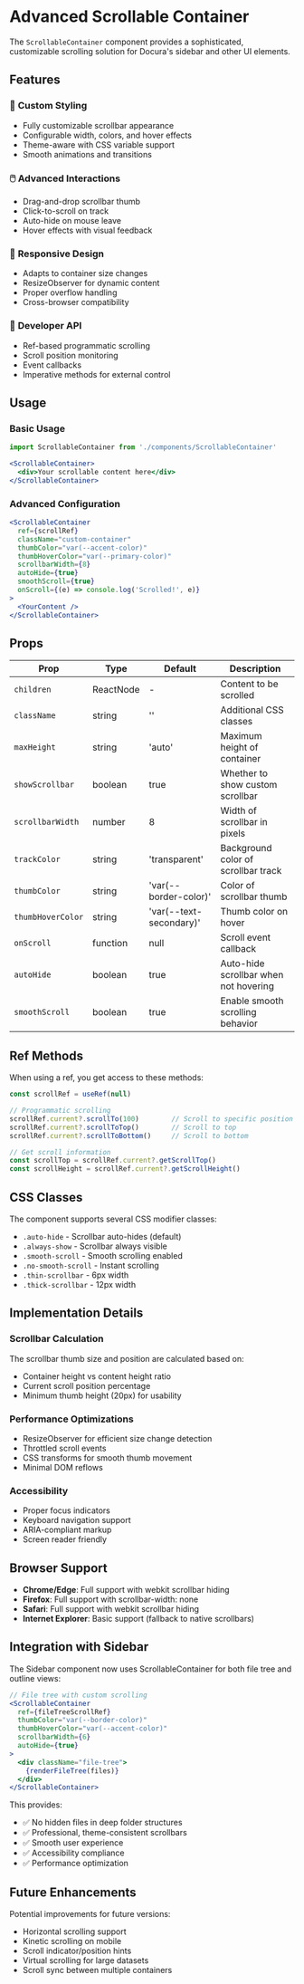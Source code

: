 # Advanced Scrollable Container

The `ScrollableContainer` component provides a sophisticated, customizable scrolling solution for Docura's sidebar and other UI elements.

## Features

### 🎨 **Custom Styling**
- Fully customizable scrollbar appearance
- Configurable width, colors, and hover effects
- Theme-aware with CSS variable support
- Smooth animations and transitions

### 🖱️ **Advanced Interactions**
- Drag-and-drop scrollbar thumb
- Click-to-scroll on track
- Auto-hide on mouse leave
- Hover effects with visual feedback

### 📱 **Responsive Design**
- Adapts to container size changes
- ResizeObserver for dynamic content
- Proper overflow handling
- Cross-browser compatibility

### 🔧 **Developer API**
- Ref-based programmatic scrolling
- Scroll position monitoring
- Event callbacks
- Imperative methods for external control

## Usage

### Basic Usage
```jsx
import ScrollableContainer from './components/ScrollableContainer'

<ScrollableContainer>
  <div>Your scrollable content here</div>
</ScrollableContainer>
```

### Advanced Configuration
```jsx
<ScrollableContainer 
  ref={scrollRef}
  className="custom-container"
  thumbColor="var(--accent-color)"
  thumbHoverColor="var(--primary-color)"
  scrollbarWidth={8}
  autoHide={true}
  smoothScroll={true}
  onScroll={(e) => console.log('Scrolled!', e)}
>
  <YourContent />
</ScrollableContainer>
```

## Props

| Prop | Type | Default | Description |
|------|------|---------|-------------|
| `children` | ReactNode | - | Content to be scrolled |
| `className` | string | '' | Additional CSS classes |
| `maxHeight` | string | 'auto' | Maximum height of container |
| `showScrollbar` | boolean | true | Whether to show custom scrollbar |
| `scrollbarWidth` | number | 8 | Width of scrollbar in pixels |
| `trackColor` | string | 'transparent' | Background color of scrollbar track |
| `thumbColor` | string | 'var(--border-color)' | Color of scrollbar thumb |
| `thumbHoverColor` | string | 'var(--text-secondary)' | Thumb color on hover |
| `onScroll` | function | null | Scroll event callback |
| `autoHide` | boolean | true | Auto-hide scrollbar when not hovering |
| `smoothScroll` | boolean | true | Enable smooth scrolling behavior |

## Ref Methods

When using a ref, you get access to these methods:

```jsx
const scrollRef = useRef(null)

// Programmatic scrolling
scrollRef.current?.scrollTo(100)        // Scroll to specific position
scrollRef.current?.scrollToTop()        // Scroll to top
scrollRef.current?.scrollToBottom()     // Scroll to bottom

// Get scroll information
const scrollTop = scrollRef.current?.getScrollTop()
const scrollHeight = scrollRef.current?.getScrollHeight()
```

## CSS Classes

The component supports several CSS modifier classes:

- `.auto-hide` - Scrollbar auto-hides (default)
- `.always-show` - Scrollbar always visible
- `.smooth-scroll` - Smooth scrolling enabled
- `.no-smooth-scroll` - Instant scrolling
- `.thin-scrollbar` - 6px width
- `.thick-scrollbar` - 12px width

## Implementation Details

### Scrollbar Calculation
The scrollbar thumb size and position are calculated based on:
- Container height vs content height ratio
- Current scroll position percentage
- Minimum thumb height (20px) for usability

### Performance Optimizations
- ResizeObserver for efficient size change detection
- Throttled scroll events
- CSS transforms for smooth thumb movement
- Minimal DOM reflows

### Accessibility
- Proper focus indicators
- Keyboard navigation support
- ARIA-compliant markup
- Screen reader friendly

## Browser Support

- **Chrome/Edge**: Full support with webkit scrollbar hiding
- **Firefox**: Full support with scrollbar-width: none
- **Safari**: Full support with webkit scrollbar hiding
- **Internet Explorer**: Basic support (fallback to native scrollbars)

## Integration with Sidebar

The Sidebar component now uses ScrollableContainer for both file tree and outline views:

```jsx
// File tree with custom scrolling
<ScrollableContainer 
  ref={fileTreeScrollRef}
  thumbColor="var(--border-color)"
  thumbHoverColor="var(--accent-color)"
  scrollbarWidth={6}
  autoHide={true}
>
  <div className="file-tree">
    {renderFileTree(files)}
  </div>
</ScrollableContainer>
```

This provides:
- ✅ No hidden files in deep folder structures
- ✅ Professional, theme-consistent scrollbars
- ✅ Smooth user experience
- ✅ Accessibility compliance
- ✅ Performance optimization

## Future Enhancements

Potential improvements for future versions:
- Horizontal scrolling support
- Kinetic scrolling on mobile
- Scroll indicator/position hints
- Virtual scrolling for large datasets
- Scroll sync between multiple containers